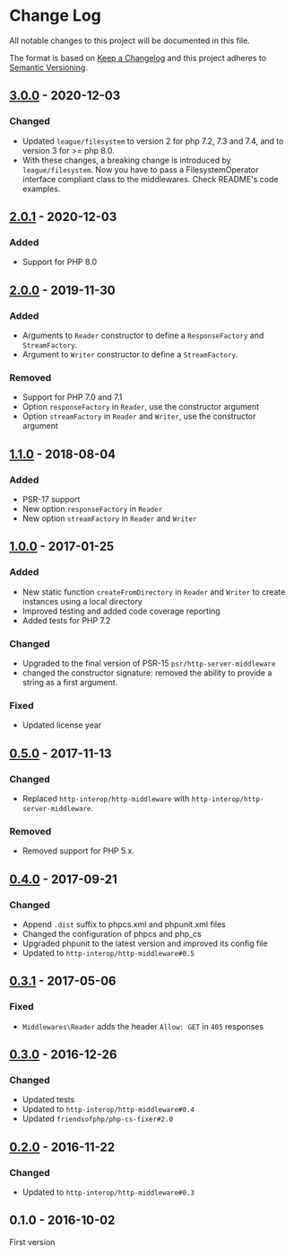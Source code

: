 # Change Log

All notable changes to this project will be documented in this file.

The format is based on [Keep a Changelog](http://keepachangelog.com/)
and this project adheres to [Semantic Versioning](http://semver.org/).

## [3.0.0] - 2020-12-03
### Changed
- Updated `league/filesystem` to version 2 for php 7.2, 7.3 and 7.4, and to version 3 for >= php 8.0.
- With these changes, a breaking change is introduced by `league/filesystem`. Now you have to pass a FilesystemOperator interface compliant class to the middlewares. Check README's code examples.

## [2.0.1] - 2020-12-03
### Added
- Support for PHP 8.0

## [2.0.0] - 2019-11-30
### Added
- Arguments to `Reader` constructor to define a `ResponseFactory` and `StreamFactory`.
- Argument to `Writer` constructor to define a `StreamFactory`.

### Removed
- Support for PHP 7.0 and 7.1
- Option `responseFactory` in `Reader`, use the constructor argument
- Option `streamFactory` in `Reader` and `Writer`, use the constructor argument

## [1.1.0] - 2018-08-04
### Added
- PSR-17 support
- New option `responseFactory` in `Reader`
- New option `streamFactory` in `Reader` and `Writer`

## [1.0.0] - 2017-01-25
### Added
- New static function `createFromDirectory` in `Reader` and `Writer` to create instances using a local directory
- Improved testing and added code coverage reporting
- Added tests for PHP 7.2

### Changed
- Upgraded to the final version of PSR-15 `psr/http-server-middleware`
- changed the constructor signature: removed the ability to provide a string as a first argument.

### Fixed
- Updated license year

## [0.5.0] - 2017-11-13
### Changed
- Replaced `http-interop/http-middleware` with  `http-interop/http-server-middleware`.

### Removed
- Removed support for PHP 5.x.

## [0.4.0] - 2017-09-21
### Changed
- Append `.dist` suffix to phpcs.xml and phpunit.xml files
- Changed the configuration of phpcs and php_cs
- Upgraded phpunit to the latest version and improved its config file
- Updated to `http-interop/http-middleware#0.5`

## [0.3.1] - 2017-05-06
### Fixed
- `Middlewares\Reader` adds the header `Allow: GET` in `405` responses

## [0.3.0] - 2016-12-26
### Changed
- Updated tests
- Updated to `http-interop/http-middleware#0.4`
- Updated `friendsofphp/php-cs-fixer#2.0`

## [0.2.0] - 2016-11-22
### Changed
- Updated to `http-interop/http-middleware#0.3`

## 0.1.0 - 2016-10-02
First version

[3.0.0]: https://github.com/middlewares/filesystem/compare/v2.0.1...v3.0.0
[2.0.1]: https://github.com/middlewares/filesystem/compare/v2.0.0...v2.0.1
[2.0.0]: https://github.com/middlewares/filesystem/compare/v1.1.0...v2.0.0
[1.1.0]: https://github.com/middlewares/filesystem/compare/v1.0.0...v1.1.0
[1.0.0]: https://github.com/middlewares/filesystem/compare/v0.5.0...v1.0.0
[0.5.0]: https://github.com/middlewares/filesystem/compare/v0.4.0...v0.5.0
[0.4.0]: https://github.com/middlewares/filesystem/compare/v0.3.1...v0.4.0
[0.3.1]: https://github.com/middlewares/filesystem/compare/v0.3.0...v0.3.1
[0.3.0]: https://github.com/middlewares/filesystem/compare/v0.2.0...v0.3.0
[0.2.0]: https://github.com/middlewares/filesystem/compare/v0.1.0...v0.2.0
